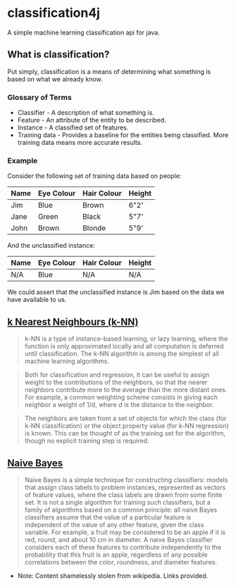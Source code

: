 # classification4j

A simple machine learning classification api for java.

## What is classification?

Put simply, classification is a means of determining what something is based on what we already know.

### Glossary of Terms

* Classifier - A description of what something is.
* Feature - An attribute of the entity to be described.
* Instance - A classified set of features.
* Training data - Provides a baseline for the entities being classified.  More training data means more accurate results.

### Example

Consider the following set of training data based on people:

| Name | Eye Colour | Hair Colour | Height |
| ---- | ---------- | ----------- | ------ |
| Jim  | Blue       | Brown       | 6"2'   |
| Jane | Green      | Black       | 5"7'   |
| John | Brown      | Blonde      | 5"9'   |

And the unclassified instance:

| Name | Eye Colour | Hair Colour | Height |
| ---- | ---------- | ----------- | ------ |
| N/A  | Blue       | N/A         | N/A    |

We could assert that the unclassified instance is Jim based on the data we have available to us.

## [k Nearest Neighbours (k-NN)](https://en.wikipedia.org/wiki/K-nearest_neighbors_algorithm)

> k-NN is a type of instance-based learning, or lazy learning, where the function is only approximated locally and all computation is deferred until classification. The k-NN algorithm is among the simplest of all machine learning algorithms.

> Both for classification and regression, it can be useful to assign weight to the contributions of the neighbors, so that the nearer neighbors contribute more to the average than the more distant ones. For example, a common weighting scheme consists in giving each neighbor a weight of 1/d, where d is the distance to the neighbor.

> The neighbors are taken from a set of objects for which the class (for k-NN classification) or the object property value (for k-NN regression) is known. This can be thought of as the training set for the algorithm, though no explicit training step is required.

## [Naive Bayes](https://en.wikipedia.org/wiki/Naive_Bayes_classifier)

> Naive Bayes is a simple technique for constructing classifiers: models that assign class labels to problem instances, represented as vectors of feature values, where the class labels are drawn from some finite set. It is not a single algorithm for training such classifiers, but a family of algorithms based on a common principle: all naive Bayes classifiers assume that the value of a particular feature is independent of the value of any other feature, given the class variable. For example, a fruit may be considered to be an apple if it is red, round, and about 10 cm in diameter. A naive Bayes classifier considers each of these features to contribute independently to the probability that this fruit is an apple, regardless of any possible correlations between the color, roundness, and diameter features.

* Note: Content shamelessly stolen from wikipedia. Links provided.
